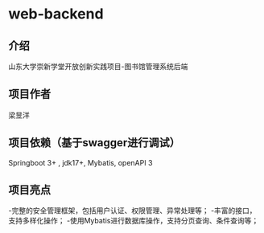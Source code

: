 # web-backend

## 介绍

山东大学崇新学堂开放创新实践项目-图书馆管理系统后端

## 项目作者

梁昱洋

## 项目依赖（基于swagger进行调试）

Springboot 3+ , jdk17+, Mybatis, openAPI 3

## 项目亮点

-完整的安全管理框架，包括用户认证、权限管理、异常处理等；
-丰富的接口，支持多样化操作；
-使用Mybatis进行数据库操作，支持分页查询、条件查询等；
